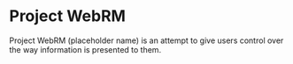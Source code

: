 # Project WebRM

Project WebRM (placeholder name) is an attempt to give users control over the way information is presented to them.


